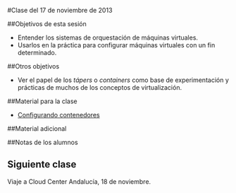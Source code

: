#Clase del 17 de noviembre de 2013

##Objetivos de esta sesión

* Entender los sistemas de orquestación de máquinas virtuales.
* Usarlos en la práctica para configurar máquinas virtuales con un fin determinado.

##Otros objetivos

* Ver el papel de los *tápers* o *containers* como base de experimentación y prácticas de muchos de los conceptos de virtualización. 

##Material para la clase

* [Configurando contenedores](http://jj.github.io/IV/documentos/temas/Contenedores#configurando-las-aplicaciones-en-un-tper)

##Material adicional


##Notas de los alumnos



## Siguiente clase

Viaje a Cloud Center Andalucía, 18 de noviembre.

